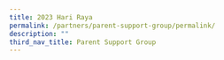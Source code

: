 ```yaml
---
title: 2023 Hari Raya
permalink: /partners/parent-support-group/permalink/
description: ""
third_nav_title: Parent Support Group
---
```

